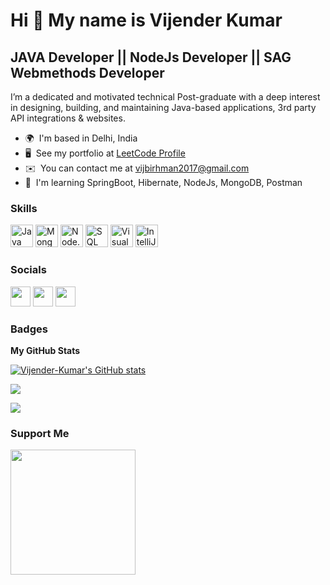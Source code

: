 Hi 👋 My name is Vijender Kumar
===============================

JAVA Developer || NodeJs Developer || SAG Webmethods Developer
------------------------------------------

I’m a dedicated and motivated technical Post-graduate with a deep interest in designing, building, and maintaining Java-based applications, 3rd party API integrations & websites.

* 🌍  I'm based in Delhi, India
* 🖥️  See my portfolio at [LeetCode Profile](https://leetcode.com/Vijender_Kumar/)
* ✉️  You can contact me at [vijbirhman2017@gmail.com](mailto:vijbirhman2017@gmail.com)
* 🧠  I'm learning SpringBoot, Hibernate, NodeJs, MongoDB, Postman

### Skills

<p align="left">
<a href="https://www.oracle.com/java/" target="_blank" rel="noreferrer"><img src="https://raw.githubusercontent.com/danielcranney/readme-generator/main/public/icons/skills/java-colored.svg" width="36" height="36" alt="Java" /></a>
<a href="https://www.mongodb.com/" target="_blank" rel="noreferrer"><img src="https://img.icons8.com/color/48/000000/mongodb.png" width="36" height="36" alt="MongoDB" /></a>
<a href="https://nodejs.org/" target="_blank" rel="noreferrer"><img src="https://img.icons8.com/color/48/000000/nodejs.png" width="36" height="36" alt="Node.js" /></a>
<a href="https://en.wikipedia.org/wiki/SQL" target="_blank" rel="noreferrer"><img src="https://img.icons8.com/ios-filled/50/000000/sql.png" width="36" height="36" alt="SQL" /></a>
<a href="https://code.visualstudio.com/" target="_blank" rel="noreferrer"><img src="https://img.icons8.com/fluent/48/000000/visual-studio-code-2019.png" width="36" height="36" alt="Visual Studio Code" /></a>
<a href="https://www.jetbrains.com/idea/" target="_blank" rel="noreferrer"><img src="https://img.icons8.com/color/48/000000/intellij-idea.png" width="36" height="36" alt="IntelliJ IDEA" /></a>
</p>


### Socials

<p align="left"> <a href="https://www.github.com/Vicky385" target="_blank" rel="noreferrer"><img src="https://raw.githubusercontent.com/danielcranney/readme-generator/main/public/icons/socials/github-dark.svg" width="32" height="32" /></a> <a href="http://www.instagram.com/vickybirhman" target="_blank" rel="noreferrer"><img src="https://raw.githubusercontent.com/danielcranney/readme-generator/main/public/icons/socials/instagram.svg" width="32" height="32" /></a> <a href="https://www.linkedin.com/in/vijenderkumarbirhman/" target="_blank" rel="noreferrer"><img src="https://raw.githubusercontent.com/danielcranney/readme-generator/main/public/icons/socials/linkedin.svg" width="32" height="32" /></a></p>

### Badges

<b>My GitHub Stats</b>

<a href="http://www.github.com/Vijender-Kumar"><img src="https://github-readme-stats.vercel.app/api?username=Vijender-Kumar&show_icons=true&hide=&count_private=true&title_color=0891b2&text_color=ffffff&icon_color=0891b2&bg_color=1c1917&hide_border=true&show_icons=true" alt="Vijender-Kumar's GitHub stats" /></a>

<a href="http://www.github.com/Vijender-Kumar"><img src="https://github-readme-streak-stats.herokuapp.com/?user=Vijender-Kumar&stroke=ffffff&background=1c1917&ring=0891b2&fire=0891b2&currStreakNum=ffffff&currStreakLabel=0891b2&sideNums=ffffff&sideLabels=ffffff&dates=ffffff&hide_border=true" /></a>

![](https://github-readme-stats.vercel.app/api/top-langs/?username=Vijender-Kumar&theme=dark&hide_border=false&include_all_commits=true&count_private=true&layout=compact)

### Support Me

<a href="https://www.buymeacoffee.com/vijbirhman"><img src="https://cdn.buymeacoffee.com/buttons/v2/default-yellow.png" width="200" /></a>
